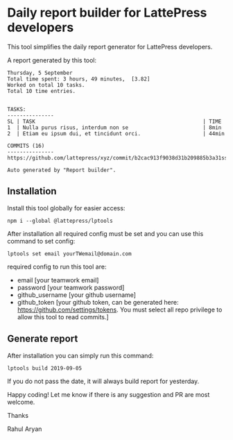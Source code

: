# Daily report builder for LattePress developers

This tool simplifies the daily report generator for LattePress developers.

A report generated by this tool:

```
Thursday, 5 September
Total time spent: 3 hours, 49 minutes,  [3.82]
Worked on total 10 tasks.
Total 10 time entries.


TASKS:
---------------
SL | TASK                                                      | TIME
1  | Nulla purus risus, interdum non se                        | 8min
2  | Etiam eu ipsum dui, et tincidunt orci.                    | 44min

COMMITS (16)
---------------
https://github.com/lattepress/xyz/commit/b2cac913f9038d31b209885b3a31ssa52671c152

Auto generated by "Report builder".
```

## Installation

Install this tool globally for easier access:

`npm i --global @lattepress/lptools`

After installation all required config must be set and you can use this command
to set config:

`lptools set email yourTWemail@domain.com`

required config to run this tool are:

- email [your teamwork email]
- password [your teamwork password]
- github_username [your github username]
- github_token [your github token, can be generated here:
  https://github.com/settings/tokens. You must select all repo privilege to
  allow this tool to read commits.]

## Generate report

After installation you can simply run this command:

`lptools build 2019-09-05`

If you do not pass the date, it will always build report for yesterday.

Happy coding! Let me know if there is any suggestion and PR are most welcome.

Thanks

Rahul Aryan
